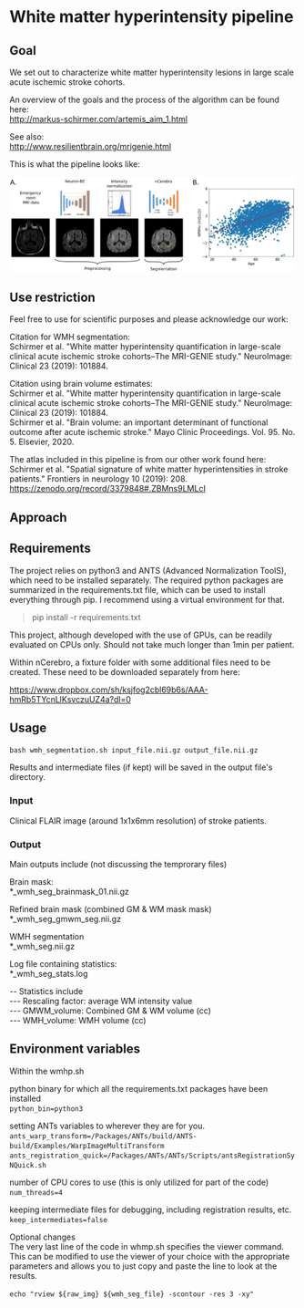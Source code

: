 # White matter hyperintensity pipeline

## Goal
We set out to characterize white matter hyperintensity lesions in large scale acute ischemic stroke cohorts.

An overview of the goals and the process of the algorithm can be found here:<br>
http://markus-schirmer.com/artemis_aim_1.html

See also:<br>
http://www.resilientbrain.org/mrigenie.html

This is what the pipeline looks like:

![WMH pipeline](wmhp_overview.jpg)

## Use restriction
Feel free to use for scientific purposes and please acknowledge our work:

Citation for WMH segmentation:<br>
Schirmer et al. "White matter hyperintensity quantification in large-scale clinical acute ischemic stroke cohorts–The MRI-GENIE study." NeuroImage: Clinical 23 (2019): 101884.

Citation using brain volume estimates:<br>
Schirmer et al. "White matter hyperintensity quantification in large-scale clinical acute ischemic stroke cohorts–The MRI-GENIE study." NeuroImage: Clinical 23 (2019): 101884.<br>
Schirmer et al. "Brain volume: an important determinant of functional outcome after acute ischemic stroke." Mayo Clinic Proceedings. Vol. 95. No. 5. Elsevier, 2020.

The atlas included in this pipeline is from our other work found here:<br>
Schirmer et al. "Spatial signature of white matter hyperintensities in stroke patients." Frontiers in neurology 10 (2019): 208.<br>
https://zenodo.org/record/3379848#.ZBMns9LMLcI

## Approach

## Requirements
The project relies on python3 and ANTS (Advanced Normalization ToolS), which need to be installed separately. The required python packages are summarized in the requirements.txt file, which can be used to install everything through pip. I recommend using a virtual environment for that. 

> pip install -r requirements.txt

This project, although developed with the use of GPUs, can be readily evaluated on CPUs only. Should not take much longer than 1min per patient. 

Within nCerebro, a fixture folder with some additional files need to be created. These need to be downloaded separately from here:

https://www.dropbox.com/sh/ksjfog2cbl69b6s/AAA-hmRb5TYcnLlKsvczuUZ4a?dl=0

## Usage

`bash wmh_segmentation.sh input_file.nii.gz output_file.nii.gz`

Results and intermediate files (if kept) will be saved in the output file's directory. 

### Input
Clinical FLAIR image (around 1x1x6mm resolution) of stroke patients.

### Output
Main outputs include (not discussing the temprorary files)

Brain mask: <br>
*_wmh_seg_brainmask_01.nii.gz  

Refined brain mask (combined GM & WM mask mask)<br>
*_wmh_seg_gmwm_seg.nii.gz  

WMH segmentation<br>
*_wmh_seg.nii.gz

Log file containing statistics:<br>
*_wmh_seg_stats.log

-- Statistics include<br>
--- Rescaling factor: average WM intensity value<br>
--- GMWM_volume: Combined GM & WM volume (cc)<br>
--- WMH_volume: WMH volume (cc)

## Environment variables
Within the wmhp.sh

python binary for which all the requirements.txt packages have been installed <br>
`python_bin=python3`

setting ANTs variables to wherever they are for you.  <br>
`ants_warp_transform=/Packages/ANTs/build/ANTS-build/Examples/WarpImageMultiTransform`  <br>
`ants_registration_quick=/Packages/ANTs/ANTs/Scripts/antsRegistrationSyNQuick.sh`

number of CPU cores to use (this is only utilized for part of the code)  <br>
`num_threads=4`

keeping intermediate files for debugging, including registration results, etc.  <br>
`keep_intermediates=false`

Optional changes  <br>
The very last line of the code in whmp.sh specifies the viewer command. This can be modified to use the viewer of your choice with the appropriate parameters and allows you to just copy and paste the line to look at the results.  <br>

`echo "rview ${raw_img} ${wmh_seg_file} -scontour -res 3 -xy"`